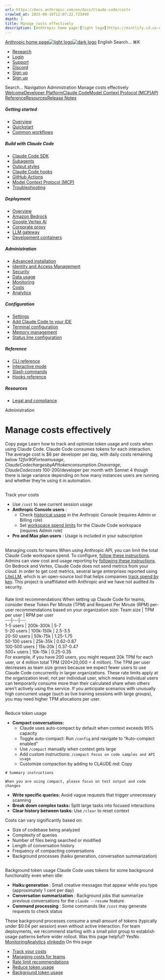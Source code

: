 ```yaml
---
url: https://docs.anthropic.com/en/docs/claude-code/costs
crawled_at: 2025-08-16T12:07:22.723490
depth: 1
title: Manage costs effectively
description: [Anthropic home page![light logo](https://mintlify.s3.us-west-1.amazonaws.com/anthropic/logo/light.svg)![dark logo](https://mintlify.s3.us-west-1.amazonaws.com/anthropic/logo/dark.svg)](https://docs.a...
---
```


[Anthropic home page![light logo](https://mintlify.s3.us-west-1.amazonaws.com/anthropic/logo/light.svg)![dark logo](https://mintlify.s3.us-west-1.amazonaws.com/anthropic/logo/dark.svg)](https://docs.anthropic.com/)
English
Search...
⌘K
  * [Research](https://www.anthropic.com/research)
  * [Login](https://console.anthropic.com/login)
  * [Support](https://support.anthropic.com/)
  * [Discord](https://www.anthropic.com/discord)
  * [Sign up](https://console.anthropic.com/login)
  * [Sign up](https://console.anthropic.com/login)


Search...
Navigation
Administration
Manage costs effectively
[Welcome](https://docs.anthropic.com/en/home)[Developer Platform](https://docs.anthropic.com/en/docs/intro)[Claude Code](https://docs.anthropic.com/en/docs/claude-code/overview)[Model Context Protocol (MCP)](https://docs.anthropic.com/en/docs/mcp)[API Reference](https://docs.anthropic.com/en/api/messages)[Resources](https://docs.anthropic.com/en/resources/overview)[Release Notes](https://docs.anthropic.com/en/release-notes/overview)
##### Getting started
  * [Overview](https://docs.anthropic.com/en/docs/claude-code/overview)
  * [Quickstart](https://docs.anthropic.com/en/docs/claude-code/quickstart)
  * [Common workflows](https://docs.anthropic.com/en/docs/claude-code/common-workflows)


##### Build with Claude Code
  * [Claude Code SDK](https://docs.anthropic.com/en/docs/claude-code/sdk)
  * [Subagents](https://docs.anthropic.com/en/docs/claude-code/sub-agents)
  * [Output styles](https://docs.anthropic.com/en/docs/claude-code/output-styles)
  * [Claude Code hooks](https://docs.anthropic.com/en/docs/claude-code/hooks-guide)
  * [GitHub Actions](https://docs.anthropic.com/en/docs/claude-code/github-actions)
  * [Model Context Protocol (MCP)](https://docs.anthropic.com/en/docs/claude-code/mcp)
  * [Troubleshooting](https://docs.anthropic.com/en/docs/claude-code/troubleshooting)


##### Deployment
  * [Overview](https://docs.anthropic.com/en/docs/claude-code/third-party-integrations)
  * [Amazon Bedrock](https://docs.anthropic.com/en/docs/claude-code/amazon-bedrock)
  * [Google Vertex AI](https://docs.anthropic.com/en/docs/claude-code/google-vertex-ai)
  * [Corporate proxy](https://docs.anthropic.com/en/docs/claude-code/corporate-proxy)
  * [LLM gateway](https://docs.anthropic.com/en/docs/claude-code/llm-gateway)
  * [Development containers](https://docs.anthropic.com/en/docs/claude-code/devcontainer)


##### Administration
  * [Advanced installation](https://docs.anthropic.com/en/docs/claude-code/setup)
  * [Identity and Access Management](https://docs.anthropic.com/en/docs/claude-code/iam)
  * [Security](https://docs.anthropic.com/en/docs/claude-code/security)
  * [Data usage](https://docs.anthropic.com/en/docs/claude-code/data-usage)
  * [Monitoring](https://docs.anthropic.com/en/docs/claude-code/monitoring-usage)
  * [Costs](https://docs.anthropic.com/en/docs/claude-code/costs)
  * [Analytics](https://docs.anthropic.com/en/docs/claude-code/analytics)


##### Configuration
  * [Settings](https://docs.anthropic.com/en/docs/claude-code/settings)
  * [Add Claude Code to your IDE](https://docs.anthropic.com/en/docs/claude-code/ide-integrations)
  * [Terminal configuration](https://docs.anthropic.com/en/docs/claude-code/terminal-config)
  * [Memory management](https://docs.anthropic.com/en/docs/claude-code/memory)
  * [Status line configuration](https://docs.anthropic.com/en/docs/claude-code/statusline)


##### Reference
  * [CLI reference](https://docs.anthropic.com/en/docs/claude-code/cli-reference)
  * [Interactive mode](https://docs.anthropic.com/en/docs/claude-code/interactive-mode)
  * [Slash commands](https://docs.anthropic.com/en/docs/claude-code/slash-commands)
  * [Hooks reference](https://docs.anthropic.com/en/docs/claude-code/hooks)


##### Resources
  * [Legal and compliance](https://docs.anthropic.com/en/docs/claude-code/legal-and-compliance)


Administration
# Manage costs effectively
Copy page
Learn how to track and optimize token usage and costs when using Claude Code.
Claude Code consumes tokens for each interaction. The average cost is $6 per developer per day, with daily costs remaining below $12 for 90% of users.
For team usage, Claude Code charges by API token consumption. On average, Claude Code costs ~$100-200/developer per month with Sonnet 4 though there is large variance depending on how many instances users are running and whether they’re using it in automation.
## 
[​](https://docs.anthropic.com/en/docs/claude-code/costs#track-your-costs)
Track your costs
  * Use `/cost` to see current session usage
  * **Anthropic Console users** : 
    * Check [historical usage](https://support.anthropic.com/en/articles/9534590-cost-and-usage-reporting-in-console) in the Anthropic Console (requires Admin or Billing role)
    * Set [workspace spend limits](https://support.anthropic.com/en/articles/9796807-creating-and-managing-workspaces) for the Claude Code workspace (requires Admin role)
  * **Pro and Max plan users** : Usage is included in your subscription


## 
[​](https://docs.anthropic.com/en/docs/claude-code/costs#managing-costs-for-teams)
Managing costs for teams
When using Anthropic API, you can limit the total Claude Code workspace spend. To configure, [follow these instructions](https://support.anthropic.com/en/articles/9796807-creating-and-managing-workspaces). Admins can view cost and usage reporting by [following these instructions](https://support.anthropic.com/en/articles/9534590-cost-and-usage-reporting-in-console).
On Bedrock and Vertex, Claude Code does not send metrics from your cloud. In order to get cost metrics, several large enterprises reported using [LiteLLM](https://docs.anthropic.com/en/docs/claude-code/bedrock-vertex-proxies#litellm), which is an open-source tool that helps companies [track spend by key](https://docs.litellm.ai/docs/proxy/virtual_keys#tracking-spend). This project is unaffiliated with Anthropic and we have not audited its security.
### 
[​](https://docs.anthropic.com/en/docs/claude-code/costs#rate-limit-recommendations)
Rate limit recommendations
When setting up Claude Code for teams, consider these Token Per Minute (TPM) and Request Per Minute (RPM) per-user recommendations based on your organization size:
Team size | TPM per user | RPM per user  
---|---|---  
1-5 users | 200k-300k | 5-7  
5-20 users | 100k-150k | 2.5-3.5  
20-50 users | 50k-75k | 1.25-1.75  
50-100 users | 25k-35k | 0.62-0.87  
100-500 users | 15k-20k | 0.37-0.47  
500+ users | 10k-15k | 0.25-0.35  
For example, if you have 200 users, you might request 20k TPM for each user, or 4 million total TPM (200*20,000 = 4 million).
The TPM per user decreases as team size grows because we expect fewer users to use Claude Code concurrently in larger organizations. These rate limits apply at the organization level, not per individual user, which means individual users can temporarily consume more than their calculated share when others aren’t actively using the service.
If you anticipate scenarios with unusually high concurrent usage (such as live training sessions with large groups), you may need higher TPM allocations per user.
## 
[​](https://docs.anthropic.com/en/docs/claude-code/costs#reduce-token-usage)
Reduce token usage
  * **Compact conversations:**
    * Claude uses auto-compact by default when context exceeds 95% capacity
    * Toggle auto-compact: Run `/config` and navigate to “Auto-compact enabled”
    * Use `/compact` manually when context gets large
    * Add custom instructions: `/compact Focus on code samples and API usage`
    * Customize compaction by adding to CLAUDE.md:
Copy
```
# Summary instructions

When you are using compact, please focus on test output and code changes

```

  * **Write specific queries:** Avoid vague requests that trigger unnecessary scanning
  * **Break down complex tasks:** Split large tasks into focused interactions
  * **Clear history between tasks:** Use `/clear` to reset context


Costs can vary significantly based on:
  * Size of codebase being analyzed
  * Complexity of queries
  * Number of files being searched or modified
  * Length of conversation history
  * Frequency of compacting conversations
  * Background processes (haiku generation, conversation summarization)


## 
[​](https://docs.anthropic.com/en/docs/claude-code/costs#background-token-usage)
Background token usage
Claude Code uses tokens for some background functionality even when idle:
  * **Haiku generation** : Small creative messages that appear while you type (approximately 1 cent per day)
  * **Conversation summarization** : Background jobs that summarize previous conversations for the `claude --resume` feature
  * **Command processing** : Some commands like `/cost` may generate requests to check status


These background processes consume a small amount of tokens (typically under $0.04 per session) even without active interaction.
For team deployments, we recommend starting with a small pilot group to establish usage patterns before wider rollout.
Was this page helpful?
YesNo
[Monitoring](https://docs.anthropic.com/en/docs/claude-code/monitoring-usage)[Analytics](https://docs.anthropic.com/en/docs/claude-code/analytics)
[x](https://x.com/AnthropicAI)[linkedin](https://www.linkedin.com/company/anthropicresearch)
On this page
  * [Track your costs](https://docs.anthropic.com/en/docs/claude-code/costs#track-your-costs)
  * [Managing costs for teams](https://docs.anthropic.com/en/docs/claude-code/costs#managing-costs-for-teams)
  * [Rate limit recommendations](https://docs.anthropic.com/en/docs/claude-code/costs#rate-limit-recommendations)
  * [Reduce token usage](https://docs.anthropic.com/en/docs/claude-code/costs#reduce-token-usage)
  * [Background token usage](https://docs.anthropic.com/en/docs/claude-code/costs#background-token-usage)



